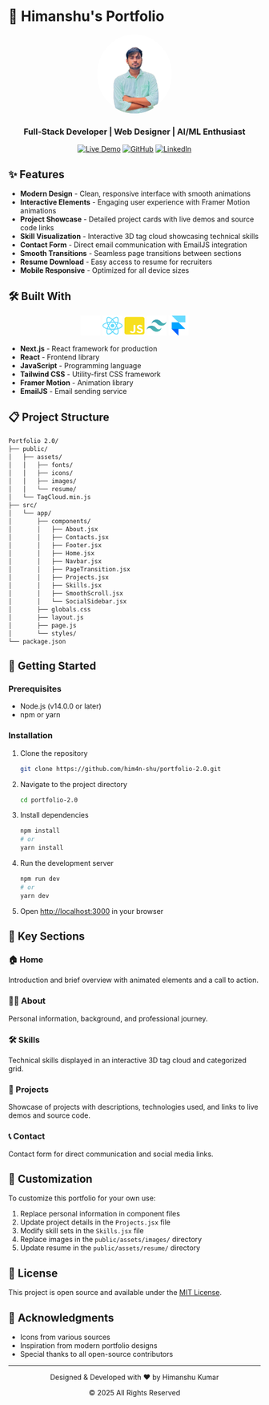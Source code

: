 # 💼 Himanshu's Portfolio

<div align="center">
  <img src="public/assets/images/dp/profile_pic.png" alt="Himanshu Kumar" width="150" style="border-radius: 50%;" />
  <h3>Full-Stack Developer | Web Designer | AI/ML Enthusiast</h3>
  
  [![Live Demo](https://img.shields.io/badge/Live-Demo-brightgreen?style=for-the-badge&logo=vercel)](https://portfolio-2-0-himanshu.vercel.app/)
  [![GitHub](https://img.shields.io/badge/GitHub-Repository-blue?style=for-the-badge&logo=github)](https://github.com/him4n-shu/portfolio-2.0)
  [![LinkedIn](https://img.shields.io/badge/LinkedIn-Profile-informational?style=for-the-badge&logo=linkedin)](https://www.linkedin.com/in/himanshu-kumar-b4b799208)
</div>

## ✨ Features

- **Modern Design** - Clean, responsive interface with smooth animations
- **Interactive Elements** - Engaging user experience with Framer Motion animations
- **Project Showcase** - Detailed project cards with live demos and source code links
- **Skill Visualization** - Interactive 3D tag cloud showcasing technical skills
- **Contact Form** - Direct email communication with EmailJS integration
- **Smooth Transitions** - Seamless page transitions between sections
- **Resume Download** - Easy access to resume for recruiters
- **Mobile Responsive** - Optimized for all device sizes

## 🛠️ Built With

<div align="center">
  <img src="public/assets/icons/nextjs.svg" alt="Next.js" width="40" height="40" />
  <img src="public/assets/icons/react.svg" alt="React" width="40" height="40" />
  <img src="public/assets/icons/javascript.svg" alt="JavaScript" width="40" height="40" />
  <img src="public/assets/icons/tailwind.svg" alt="Tailwind CSS" width="40" height="40" />
  <img src="public/assets/icons/framer.svg" alt="Framer Motion" width="40" height="40" />
</div>

- **Next.js** - React framework for production
- **React** - Frontend library
- **JavaScript** - Programming language
- **Tailwind CSS** - Utility-first CSS framework
- **Framer Motion** - Animation library
- **EmailJS** - Email sending service

## 📋 Project Structure

```
Portfolio 2.0/
├── public/
│   ├── assets/
│   │   ├── fonts/
│   │   ├── icons/
│   │   ├── images/
│   │   └── resume/
│   └── TagCloud.min.js
├── src/
│   └── app/
│       ├── components/
│       │   ├── About.jsx
│       │   ├── Contacts.jsx
│       │   ├── Footer.jsx
│       │   ├── Home.jsx
│       │   ├── Navbar.jsx
│       │   ├── PageTransition.jsx
│       │   ├── Projects.jsx
│       │   ├── Skills.jsx
│       │   ├── SmoothScroll.jsx
│       │   └── SocialSidebar.jsx
│       ├── globals.css
│       ├── layout.js
│       ├── page.js
│       └── styles/
└── package.json
```

## 🚀 Getting Started

### Prerequisites

- Node.js (v14.0.0 or later)
- npm or yarn

### Installation

1. Clone the repository
   ```bash
   git clone https://github.com/him4n-shu/portfolio-2.0.git
   ```

2. Navigate to the project directory
   ```bash
   cd portfolio-2.0
   ```

3. Install dependencies
   ```bash
   npm install
   # or
   yarn install
   ```

4. Run the development server
   ```bash
   npm run dev
   # or
   yarn dev
   ```

5. Open [http://localhost:3000](http://localhost:3000) in your browser

## 📱 Key Sections

### 🏠 Home
Introduction and brief overview with animated elements and a call to action.

### 👨‍💻 About
Personal information, background, and professional journey.

### 🛠️ Skills
Technical skills displayed in an interactive 3D tag cloud and categorized grid.

### 🔧 Projects
Showcase of projects with descriptions, technologies used, and links to live demos and source code.

### 📞 Contact
Contact form for direct communication and social media links.

## 📝 Customization

To customize this portfolio for your own use:

1. Replace personal information in component files
2. Update project details in the `Projects.jsx` file
3. Modify skill sets in the `Skills.jsx` file
4. Replace images in the `public/assets/images/` directory
5. Update resume in the `public/assets/resume/` directory

## 📄 License

This project is open source and available under the [MIT License](LICENSE).

## 🙏 Acknowledgments

- Icons from various sources
- Inspiration from modern portfolio designs
- Special thanks to all open-source contributors

---

<div align="center">
  <p>Designed & Developed with ❤️ by Himanshu Kumar</p>
  <p>© 2025 All Rights Reserved</p>
</div> 